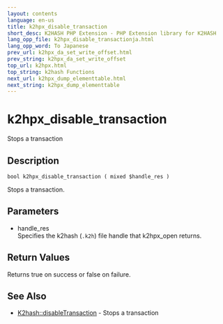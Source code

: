 ```yaml
---
layout: contents
language: en-us
title: k2hpx_disable_transaction
short_desc: K2HASH PHP Extension - PHP Extension library for K2HASH
lang_opp_file: k2hpx_disable_transactionja.html
lang_opp_word: To Japanese
prev_url: k2hpx_da_set_write_offset.html
prev_string: k2hpx_da_set_write_offset
top_url: k2hpx.html
top_string: k2hash Functions
next_url: k2hpx_dump_elementtable.html
next_string: k2hpx_dump_elementtable
---
```


# k2hpx_disable_transaction
Stops a transaction

## Description

```
bool k2hpx_disable_transaction ( mixed $handle_res )
```

Stops a transaction. 

## Parameters
- handle_res  
Specifies the k2hash (`.k2h`) file handle that k2hpx_open returns.

## Return Values
Returns true on success or false on failure.

## See Also
- [K2hash::disableTransaction](k2h_disabletransaction.html) - Stops a transaction
